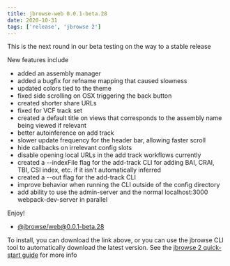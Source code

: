 ```yaml
---
title: jbrowse-web 0.0.1-beta.28
date: 2020-10-31
tags: ['release', 'jbrowse 2']
---
```


This is the next round in our beta testing on the way to a stable release

New features include

- added an assembly manager
- added a bugfix for refname mapping that caused slowness
- updated colors tied to the theme
- fixed side scrolling on OSX triggering the back button
- created shorter share URLs
- fixed for VCF track set
- created a default title on views that corresponds to the assembly name being
  viewed if relevant
- better autoinference on add track
- slower update frequency for the header bar, allowing faster scroll
- hide callbacks on irrelevant config slots
- disable opening local URLs in the add track workflows currently
- created a --indexFile flag for the add-track CLI for adding BAI, CRAI, TBI,
  CSI index, etc. if it isn't automatically inferred
- created a --out flag for the add-track CLI
- improve behavior when running the CLI outside of the config directory
- add ability to use the admin-server and the normal localhost:3000
  webpack-dev-server in parallel

Enjoy!

- [@jbrowse/web@0.0.1-beta.28](https://github.com/GMOD/jbrowse-components/releases/tag/@jbrowse/web@0.0.1-beta.28)

To install, you can download the link above, or you can use the jbrowse CLI
tool to automatically download the latest version. See the [jbrowse 2
quick-start guide](https://jbrowse.org/jb2/docs/quickstart_web) for more info

